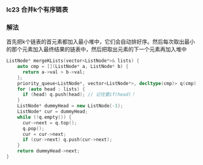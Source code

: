 ### lc23 合并k个有序链表

### 解法

首先把k个链表的首元素都加入最小堆中，它们会自动排好序。然后每次取出最小的那个元素加入最终结果的链表中，然后把取出元素的下一个元素再加入堆中

```cpp
ListNode* mergeKLists(vector<ListNode*>& lists) {
    auto cmp = [](ListNode* a, ListNode* b) {
      return a->val > b->val;
    };
    priority_queue<ListNode*, vector<ListNode*>, decltype(cmp)> q(cmp);
    for (auto head : lists) {
      if (head) q.push(head); // 记住要if(head)！
    }
    ListNode* dummyHead = new ListNode(-1);
    ListNode* cur = dummyHead;
    while (!q.empty()) {
      cur->next = q.top();
      q.pop();
      cur = cur->next;
      if (cur->next) q.push(cur->next);
    }
    return dummyHead->next;
}
```

